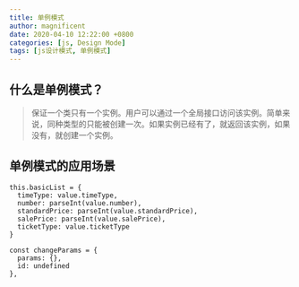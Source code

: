 ```yaml
---
title: 单例模式
author: magnificent
date: 2020-04-10 12:22:00 +0800
categories: [js, Design Mode]
tags: [js设计模式, 单例模式]
---
```


## 什么是单例模式？

>保证一个类只有一个实例。用户可以通过一个全局接口访问该实例。简单来说，同种类型的只能被创建一次。如果实例已经有了，就返回该实例，如果没有，就创建一个实例。

## 单例模式的应用场景

```shell
this.basicList = {
  timeType: value.timeType,
  number: parseInt(value.number),
  standardPrice: parseInt(value.standardPrice),
  salePrice: parseInt(value.salePrice),
  ticketType: value.ticketType
}
```

```shell
const changeParams = {
  params: {},
  id: undefined
},
```
